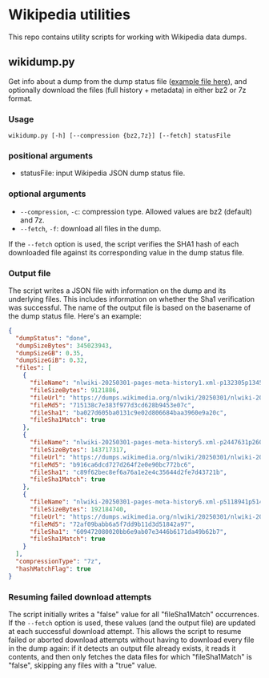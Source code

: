 # Wikipedia utilities

This repo contains utility scripts for working with Wikipedia data dumps.

## wikidump.py

Get info about a dump from the dump status file ([example file here](https://dumps.wikimedia.org/nlwiki/20250201/dumpstatus.json)), and optionally download the files (full history + metadata) in either bz2 or 7z format.

### Usage

```
wikidump.py [-h] [--compression {bz2,7z}] [--fetch] statusFile
```

### positional arguments

- statusFile: input Wikipedia JSON dump status file.

### optional arguments

- `--compression`, `-c`: compression type. Allowed values are bz2 (default) and 7z.
- `--fetch`, `-f`: download all files in the dump.

If the `--fetch` option is used, the script verifies the SHA1 hash of each downloaded file against its corresponding value in the dump status file.

### Output file

The script writes a JSON file with information on the dump and its underlying files. This includes information on whether the Sha1 verification was successful. The name of the output file is based on the basename of the dump status file. Here's an example:

```json
{
  "dumpStatus": "done",
  "dumpSizeBytes": 345023943,
  "dumpSizeGB": 0.35,
  "dumpSizeGiB": 0.32,
  "files": [
    {
      "fileName": "nlwiki-20250301-pages-meta-history1.xml-p132305p134538.7z",
      "fileSizeBytes": 9121886,
      "fileUrl": "https://dumps.wikimedia.org/nlwiki/20250301/nlwiki-20250301-pages-meta-history1.xml-p132305p134538.7z",
      "fileMd5": "715138c7e383f977d3cd628b9453e07c",
      "fileSha1": "ba027d605ba0131c9e02d806684baa3960e9a20c",
      "fileSha1Match": true
    },
    {
      "fileName": "nlwiki-20250301-pages-meta-history5.xml-p2447631p2601583.7z",
      "fileSizeBytes": 143717317,
      "fileUrl": "https://dumps.wikimedia.org/nlwiki/20250301/nlwiki-20250301-pages-meta-history5.xml-p2447631p2601583.7z",
      "fileMd5": "b916ca6dcd727d264f2e0e90bc772bc6",
      "fileSha1": "c89f62bec8ef6a76a1e2e4c35644d2fe7d43721b",
      "fileSha1Match": true
    },
    {
      "fileName": "nlwiki-20250301-pages-meta-history6.xml-p5118941p5145455.7z",
      "fileSizeBytes": 192184740,
      "fileUrl": "https://dumps.wikimedia.org/nlwiki/20250301/nlwiki-20250301-pages-meta-history6.xml-p5118941p5145455.7z",
      "fileMd5": "72af09babb6a5f7dd9b11d3d51842a97",
      "fileSha1": "609472080020bb6e9ab07e3446b6171da49b62b7",
      "fileSha1Match": true
    }
  ],
  "compressionType": "7z",
  "hashMatchFlag": true
}
```

### Resuming failed download attempts

The script initially writes a "false" value for all "fileSha1Match" occurrences. If the `--fetch` option is used, these values (and the output file) are updated at each successful download attempt. This allows the script to resume failed or aborted download attempts without having to download every file in the dump again: if it detects an output file already exists, it reads it contents, and then only fetches the data files for which "fileSha1Match" is "false", skipping any files with a "true" value.
